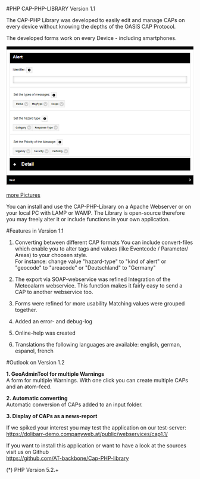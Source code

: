 #PHP CAP-PHP-LIBRARY Version 1.1
 
The CAP-PHP Library was developed to easily edit and manage CAPs on every device without knowing the depths of the OASIS CAP Protocol.

The developed forms work on every Device - including smartphones.

![Alert](img/alerten.png?raw=true "Alert")


[more Pictures](MorePic.md)

You can install and use the CAP-PHP-Library on a Apache Webserver or on your local PC with LAMP or WAMP.
The Library is open-source therefore you may freely alter it or include functions in your own application.

#Features in Version 1.1

1. Converting between different CAP formats
You can include convert-files which enable you to alter tags and values (like Eventcode / Parameter/ Areas) to your choosen style.
<br>For instance: change value "hazard-type" to "kind of alert" or  "geocode" to "areacode" or "Deutschland" to "Germany"

2. The export via SOAP-webservice was refined
Integration of the Meteoalarm webservice. This function makes it fairly easy to send a CAP to another webservice too.

3. Forms were refined for more usability
Matching values were grouped together.

4. Added an error- and debug-log

5. Online-help was created

6. Translations
the following languages are available: english, german, espanol, french

#Outlook on Version 1.2

**1. GeoAdminTool for multiple Warnings**
<br>A form for multiple Warnings. With one click you can create multiple CAPs and an atom-feed.

**2. Automatic converting**
<br>Automatic conversion of CAPs added to an input folder.

**3. Display of CAPs as a news-report**

If we spiked your interest you may test the application on our test-server:
<br>https://dolibarr-demo.companyweb.at/public/webservices/cap1.1/

If you want to install this application or want to have a look at the sources visit us on Github <br>https://github.com/AT-backbone/Cap-PHP-library

(*) PHP Version 5.2.+ 
